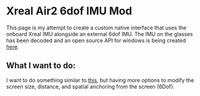 # Xreal Air2 6dof IMU Mod
This page is my attempt to create a custom native interface that uses the onboard Xreal IMU alongside an external 6dof IMU.
The IMU on the glasses has been decoded and an open source API for windows is being created [here](https://github.com/MSmithDev/AirAPI_Windows).

## What I want to do: 
I want to do something similar to [this](https://www.reddit.com/r/nreal/comments/11eh0nw/experimental_native_windows_api/), but having more options to modify the screen size, distance, and spatial anchoring from the screen (6Dof).
